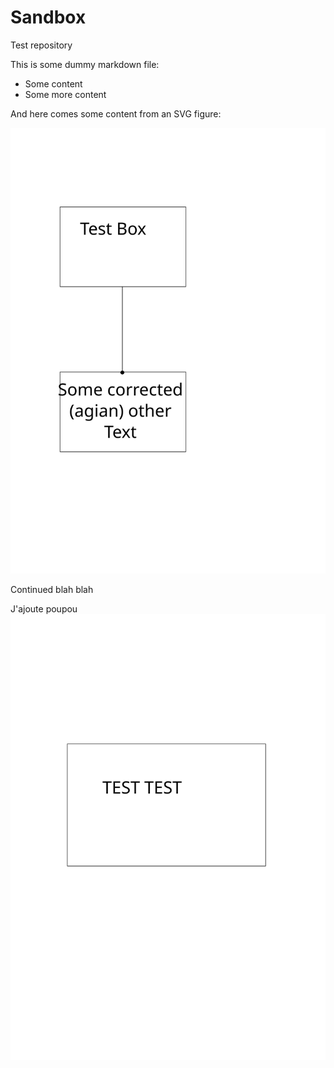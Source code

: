 # Sandbox
Test repository

This is some dummy markdown file:
- Some content
- Some more content

And here comes some content from an SVG figure:

![Alt text](./Test-figure.svg)

Continued blah blah


J'ajoute poupou
![Poupou](./poupou.svg)

